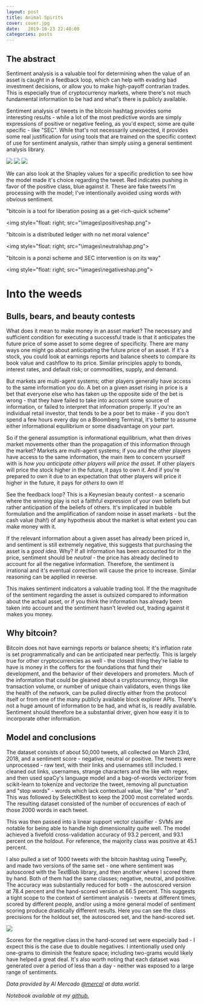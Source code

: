 ```yaml
---
layout: post
title: Animal Spirits
cover: cover.jpg
date:   2019-10-23 22:40:00
categories: posts
---
```




## The abstract


  Sentiment analysis is a valuable tool for determining when the value of an asset is caught in a feedback loop, which can help with evading bad investment decisions, or allow you to make high-payoff contrarian trades. This is especially true of cryptocurrency markets, where there's not much fundamental information to be had and what's there is publicly available.
  
Sentiment analysis of tweets in the bitcoin hashtag provides some interesting results - while a lot of the most predictive words are simply expressions of positive or negative feeling, as you'd expect, some are quite specific - like "SEC". While that's not necessarily unexpected, it provides some real justification for using tools that are trained on the specific context of use for sentiment analysis, rather than simply using a general sentiment analysis library.


<img src="\images\positive_importance_chart.png">

<img src="\images\neutral_importance_chart.png">

<img src="\images\negative_importance_chart.png">


We can also look at the Shapley values for a specific prediction to see how the model made it's choice regarding the tweet. Red indicates pushing in favor of the positive class, blue against it. These are fake tweets I'm processing with the model; I've intentionally avoided using words with obvious sentiment.

"bitcoin is a tool for liberation posing as a get-rich-quick scheme"

<img style="float: right; src="\images\positiveshap.png">

"bitcoin is a distributed ledger with no net moral valence"

<img style="float: right; src="\images\neutralshap.png">

"bitcoin is a ponzi scheme and SEC intervention is on its way"

<img style="float: right; src="\images\negativeshap.png">


# Into the weeds

## Bulls, bears, and beauty contests

What does it mean to make money in an asset market? The necessary and sufficient condition for executing a successful trade is that it anticipates the future price of some asset to some degree of specificity. There are many ways one might go about anticipating the future price of an asset. If it's a stock, you could look at earnings reports and balance sheets to compare its book value and cashflow to its price. Similar principles apply to bonds, interest rates, and default risk; or commodities, supply, and demand.


But markets are multi-agent systems; other players generally have access to the same information you do. A bet on a given asset rising in price is a bet that everyone else who has taken up the opposite side of the bet is wrong - that they have failed to take into account some source of information, or failed to interpret that information properly. If you're an individual retail investor, that tends to be a poor bet to make - if you don't spend a few hours every day on a Bloomberg Terminal, it's better to assume either informational equilibrium or some disadvantage on your part.


So if the general assumption is informational equilibrium, what then drives market movements other than the propagation of this information through the market? Markets are multi-agent systems; if you and the other players have access to the same information, the main item to concern yourself with is *how you anticipate other players will price the asset.* If other players will price the stock higher in the future, it pays to own it. And if you're prepared to own it due to an expectation that other players will price it higher in the future, it pays for *others* to own it!


See the feedback loop? This is a Keynesian beauty contest - a scenario where the winning play is not a faithful expression of your own beliefs but rather anticipation of the beliefs of others. It's implicated in bubble formulation and the amplification of random noise in asset markets - but the cash value (hah!) of any hypothesis about the market is what extent you can make money with it.


If the relevant information about a given asset has already been priced in, and sentiment is still extremely negative, this suggests that purchasing the asset is a *good idea*. Why? If all information has been accounted for in the price, sentiment should be *neutral* - the price has already declined to account for all the negative information. Therefore, the sentiment is irrational and it's eventual correction will cause the price to increase. Similar reasoning can be applied in reverse.


This makes sentiment indicators a valuable trading tool. If the the magnitude of the sentiment regarding the asset is outsized compared to information about the actual asset, or if you think the information has already been taken into account and the sentiment hasn't leveled out, trading against it makes you money.

  
## Why bitcoin?

Bitcoin does not have earnings reports or balance sheets; it's inflation rate is set programmatically and can be anticipated near perfectly. This is largely true for other cryptocurrencies as well - the closest thing they're liable to have is money in the coffers for the foundations that fund their development, and the behavior of their developers and promoters. Much of the information that could be gleaned about a cryptocurrency, things like transaction volume, or number of unique chain validators, even things like the health of the network, can be pulled directly either from the protocol itself or from one of the many publicly available block explorer APIs. There's not a huge amount of information to be had, and what is, is readily available. Sentiment should therefore be a substantial driver, given how easy it is to incorporate other information.

## Model and conclusions

 The dataset consists of about 50,000 tweets, all collected on March 23rd, 2018, and a sentiment score - negative, neutral or positive. The tweets were unprocessed - raw text, with their links and usernames still included. I cleaned out links, usernames, strange characters and the like with regex, and then used spaCy's language model and a bag-of-words vectorizer from scikit-learn to tokenize and vectorize the tweet, removing all punctuation and "stop words" - words which lack contextual value, like "the" or "and". This was followed by SelectKBest to keep the 2000 most correlated words. The resulting dataset consisted of the number of occurences of each of those 2000 words in each tweet.
 
 
This was then passed into a linear support vector classifier - SVMs are notable for being able to handle high dimensionality quite well. The model achieved a fivefold cross-validation accuracy of 93.2 percent, and 93.1 percent on the holdout. For reference, the majority class was positive at 45.1 percent.


I also pulled a set of 1000 tweets with the bitcoin hashtag using TweePy, and made two versions of the same set - one where sentiment was autoscored with the TextBlob library, and then another where I scored them by hand. Both of them had the same classes; negative, neutral, and positive. The accuracy was substantially reduced for both - the autoscored version at 78.4 percent and the hand-scored version at 66.5 percent. This suggests a tight scope to the context of sentiment analysis - tweets at different times, scored by different people, and/or using a more general model of sentiment scoring produce drastically different results.
Here you can see the class precisions for the holdout set, the autoscored set, and the hand-scored set.

<img src="\images\class_fscores_chart.png">

Scores for the negative class in the hand-scored set were especially bad - I expect this is the case due to double negatives. I intentionally used only one-grams to diminish the feature space; including two-grams would likely have helped a great deal. It's also worth noting that each dataset was generated over a period of less than a day - neither was exposed to a large range of sentiments. 

*Data provided by Al Mercado [@mercal](https://data.world/mercal/btc-tweets-sentiment) at data.world.*

*Notebook available at my [github.](https://github.com/crsanderford/Animal-Spirits)*
